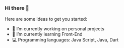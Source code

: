 ### Hi there 👋

Here are some ideas to get you started:

- 🔭 I’m currently working on personal projects
- 🌱 I’m currently learning Front-End
- 💻 Programming languages: Java Script, Java, Dart
